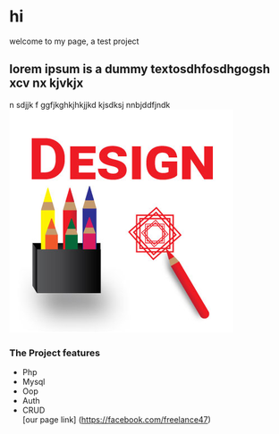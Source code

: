 # hi
welcome to my page, a test project <br>
## lorem ipsum is a dummy textosdhfosdhgogsh xcv nx kjvkjx
n sdjjk f ggfjkghkjhkjjkd kjsdksj
 nnbjddfjndk
<img src="asset/img/newdesign.jpg" alt="">
 ### The Project features
 - Php<br>
 - Mysql<br>
 - Oop<br>
 - Auth<br>
 - CRUD<br>
[our page link] (https://facebook.com/freelance47)



